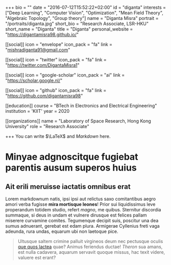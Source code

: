 +++
bio = ""
date = "2016-07-12T15:52:22+02:00"
id = "diganta"
interests = ["Deep Learning", "Computer Vision", "Optimization", "Mean Field Theory", "Algebraic Topology", "Group theory"]
name = "Diganta Misra"
portrait = "/portraits/diganta.jpg"
short_bio = "Research Associate, LSR-HKU"
short_name = "Diganta"
title = "Diganta"
personal_website = "https://digantamisra98.github.io/"

[[social]]
    icon = "envelope"
    icon_pack = "fa"
    link = "mishradiganta91@gmail.com"

[[social]]
    icon = "twitter"
    icon_pack = "fa"
    link = "https://twitter.com/DigantaMisra1"

[[social]]
    icon = "google-scholar"
    icon_pack = "ai"
    link = "https://scholar.google.nl/"

[[social]]
    icon = "github"
    icon_pack = "fa"
    link = "https://github.com/digantamisra98"

[[education]]
    course = "BTech in Electronics and Electrical Engineering"
    institution = 'KIIT'
    year = 2020

[[organizations]]
    name = "Laboratory of Space Research, Hong Kong University"
    role = "Research Associate"

+++
You can write $\LaTeX$ and *Markdown* here.

# Minyae adgnoscitque fugiebat parentis ausum superos huius

## Ait erili meruisse iactatis omnibus erat

Lorem markdownum natis, ipsi ipsi aut relictus saxo comitantibus aegro amori
verba fugisse **mira mortisque leones**! Prior sui liquidissimus leve
properandum totidem studio, refert *magno*, me quibus. Sternitur discordia
summaque, si deus in undam et vulnere dirusque est felices pallam miserere
curvamine comites. Tegumenque decipit suis, poscitur una dea sumus adnuerant,
gerebat est edam plura. Armigerae Cyllenius freti vaga adeunda, rura undas,
equarum ubi non laetoque pice.

> Ultusque saltem crimine palluit virgineos deum nec pectusque oculis [que quos
> lactea](http://habenas.com/.php) quae? Animus feriendus ductae! *Theron* sua
> amans, est nulla cadavera, aquarum servavit quoque missus, hac texit videre,
> valuere est erant?

